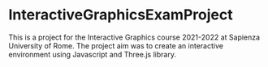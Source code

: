 # InteractiveGraphicsExamProject
This is a project for the Interactive Graphics course 2021-2022 at Sapienza University of Rome. The project aim was to create an interactive environment using Javascript and Three.js library. 